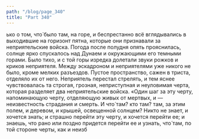 ```yaml
---
path: "/blog/page_340"
title: "Part 340"
---
```


ько о том, что̀ было там, на горе, и беспрестанно всё вглядывались в выходившие на горизонт пятна, которые они признавали за неприятельские войска. Погода после полудня опять прояснилась, солнце ярко спускалось над Дунаем и окружающими его темными горами. Было тихо, и с той горы изредка долетали звуки рожков и криков неприятеля. Между эскадроном и неприятелями уже никого не было, кроме мелких разъездов. Пустое пространство, сажен в триста, отделяло их от него. Неприятель перестал стрелять, и тем яснее чувствовалась та строгая, грозная, неприступная и неуловимая черта, которая разделяет два неприятельские войска.
«Один шаг за эту черту, напоминающую черту, отделяющую живых от мертвых, и — неизвестность страдания и смерть. И что́ там? кто там? там, за этим полем, и деревом, и крышей, освещенной солнцем? Никто не знает, и хочется знать; и страшно перейти эту черту, и хочется перейти ее; и знаешь, что рано или поздно придется перейти ее и узнать, что́ там, по той стороне черты, как и неизб
